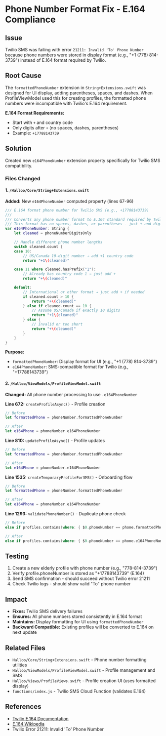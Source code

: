 # Phone Number Format Fix - E.164 Compliance

## Issue
Twilio SMS was failing with error `21211: Invalid 'To' Phone Number` because phone numbers were stored in display format (e.g., "+1 (778) 814-3739") instead of E.164 format required by Twilio.

## Root Cause
The `formattedPhoneNumber` extension in `String+Extensions.swift` was designed for UI display, adding parentheses, spaces, and dashes. When ProfileViewModel used this for creating profiles, the formatted phone numbers were incompatible with Twilio's E.164 requirement.

**E.164 Format Requirements:**
- Start with `+` and country code
- Only digits after `+` (no spaces, dashes, parentheses)
- Example: `+17788143739`

## Solution
Created new `e164PhoneNumber` extension property specifically for Twilio SMS compatibility.

### Files Changed

#### 1. `/Halloo/Core/String+Extensions.swift`
**Added:** New `e164PhoneNumber` computed property (lines 67-96)

```swift
/// E.164 format phone number for Twilio SMS (e.g., +17788143739)
///
/// Converts any phone number format to E.164 standard required by Twilio.
/// This format has no spaces, dashes, or parentheses - just + and digits.
var e164PhoneNumber: String {
    let cleaned = phoneNumberDigitsOnly

    // Handle different phone number lengths
    switch cleaned.count {
    case 10:
        // US/Canada 10-digit number → add +1 country code
        return "+1\(cleaned)"

    case 11 where cleaned.hasPrefix("1"):
        // Already has country code 1 → just add +
        return "+\(cleaned)"

    default:
        // International or other format → just add + if needed
        if cleaned.count > 10 {
            return "+\(cleaned)"
        } else if cleaned.count == 10 {
            // Assume US/Canada if exactly 10 digits
            return "+1\(cleaned)"
        } else {
            // Invalid or too short
            return "+\(cleaned)"
        }
    }
}
```

**Purpose:**
- `formattedPhoneNumber`: Display format for UI (e.g., "+1 (778) 814-3739")
- `e164PhoneNumber`: SMS-compatible format for Twilio (e.g., "+17788143739")

#### 2. `/Halloo/ViewModels/ProfileViewModel.swift`
**Changed:** All phone number processing to use `.e164PhoneNumber`

**Line 672:** `createProfileAsync()` - Profile creation
```swift
// Before
let formattedPhone = phoneNumber.formattedPhoneNumber

// After
let e164Phone = phoneNumber.e164PhoneNumber
```

**Line 810:** `updateProfileAsync()` - Profile updates
```swift
// Before
let formattedPhone = phoneNumber.formattedPhoneNumber

// After
let e164Phone = phoneNumber.e164PhoneNumber
```

**Line 1535:** `createTemporaryProfileForSMS()` - Onboarding flow
```swift
// Before
let formattedPhone = phoneNumber.formattedPhoneNumber

// After
let e164Phone = phoneNumber.e164PhoneNumber
```

**Line 1293:** `validatePhoneNumber()` - Duplicate phone check
```swift
// Before
else if profiles.contains(where: { $0.phoneNumber == phone.formattedPhoneNumber && $0.id != selectedProfile?.id }) {

// After
else if profiles.contains(where: { $0.phoneNumber == phone.e164PhoneNumber && $0.id != selectedProfile?.id }) {
```

## Testing
1. Create a new elderly profile with phone number (e.g., "778-814-3739")
2. Verify profile.phoneNumber is stored as "+17788143739" (E.164)
3. Send SMS confirmation - should succeed without Twilio error 21211
4. Check Twilio logs - should show valid "To" phone number

## Impact
- **Fixes:** Twilio SMS delivery failures
- **Ensures:** All phone numbers stored consistently in E.164 format
- **Maintains:** Display formatting for UI using `formattedPhoneNumber`
- **Backward Compatible:** Existing profiles will be converted to E.164 on next update

## Related Files
- `Halloo/Core/String+Extensions.swift` - Phone number formatting utilities
- `Halloo/ViewModels/ProfileViewModel.swift` - Profile management and SMS
- `Halloo/Views/ProfileViews.swift` - Profile creation UI (uses formatted display)
- `functions/index.js` - Twilio SMS Cloud Function (validates E.164)

## References
- [Twilio E.164 Documentation](https://www.twilio.com/docs/glossary/what-e164)
- [E.164 Wikipedia](https://en.wikipedia.org/wiki/E.164)
- Twilio Error 21211: Invalid 'To' Phone Number
